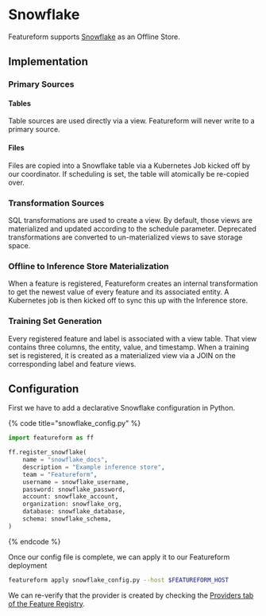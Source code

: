 # Snowflake

Featureform supports [Snowflake](https://www.snowflake.com/) as an Offline Store.

## Implementation <a href="#implementation" id="implementation"></a>

### Primary Sources

#### Tables

Table sources are used directly via a view. Featureform will never write to a primary source.

#### Files

Files are copied into a Snowflake table via a Kubernetes Job kicked off by our coordinator. If scheduling is set, the table will atomically be re-copied over.

### Transformation Sources

SQL transformations are used to create a view. By default, those views are materialized and updated according to the schedule parameter. Deprecated transformations are converted to un-materialized views to save storage space.

### Offline to Inference Store Materialization

When a feature is registered, Featureform creates an internal transformation to get the newest value of every feature and its associated entity. A Kubernetes job is then kicked off to sync this up with the Inference store.

### Training Set Generation

Every registered feature and label is associated with a view table. That view contains three columns, the entity, value, and timestamp. When a training set is registered, it is created as a materialized view via a JOIN on the corresponding label and feature views.

## Configuration <a href="#configuration" id="configuration"></a>

First we have to add a declarative Snowflake configuration in Python.

{% code title="snowflake_config.py" %}
```python
import featureform as ff

ff.register_snowflake(
    name = "snowflake_docs",
    description = "Example inference store",
    team = "Featureform",
    username = snowflake_username,
    password: snowflake_password,
    account: snowflake_account,
    organization: snowflake_org,
    database: snowflake_database,
    schema: snowflake_schema,
)
```
{% endcode %}

Once our config file is complete, we can apply it to our Featureform deployment

```bash
featureform apply snowflake_config.py --host $FEATUREFORM_HOST
```

We can re-verify that the provider is created by checking the [Providers tab of the Feature Registry](../getting-started/exploring-the-feature-registry.md).
